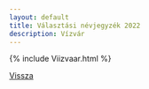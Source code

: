 ```yaml
---
layout: default
title: Választási névjegyzék 2022
description: Vízvár
---
```


{% include Viizvaar.html %}

[Vissza](./)